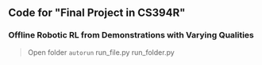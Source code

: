 ## Code for "Final Project in CS394R"
### Offline Robotic RL from Demonstrations with Varying Qualities

> Open folder `autorun`
> run_file.py
> run_folder.py
